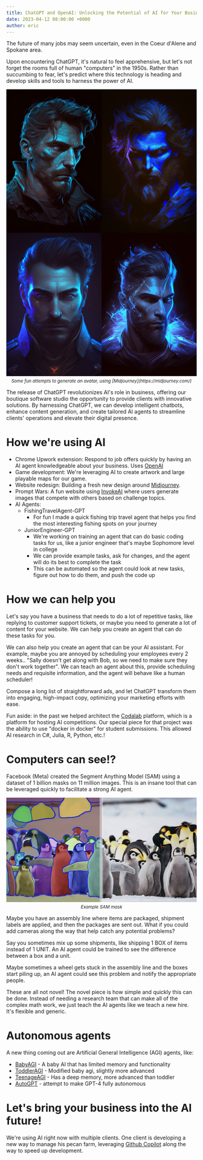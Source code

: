 ```yaml
---
title: ChatGPT and OpenAI: Unlocking the Potential of AI for Your Business
date: 2023-04-12 08:00:00 +0000
author: eric
---
```


The future of many jobs may seem uncertain, even in the Coeur d'Alene and Spokane area. 

Upon encountering ChatGPT, it's natural to feel apprehensive, but let's not forget the rooms full of human "computers" in the 1950s. Rather than succumbing to fear, let's predict where this technology is heading and develop skills and tools to harness the power of AI.

<!--more-->

<div style="text-align: center;">
     <img src="/assets/images/articles/midjourney_1.jpg" class="img-bordered">
     <br>
     <small><i>Some fun attempts to generate an avatar, using [Midjourney](https://midjourney.com/)</i></small>
</div>

The release of ChatGPT revolutionizes AI's role in business, offering our boutique software studio the opportunity to provide clients with innovative solutions. By harnessing ChatGPT, we can develop intelligent chatbots, enhance content generation, and create tailored AI agents to streamline clients' operations and elevate their digital presence.

# How we're using AI

 * Chrome Upwork extension: Respond to job offers quickly by having an AI agent knowledgeable about your business. Uses [OpenAI](https://openai.com/)
 * Game development: We're leveraging AI to create artwork and large playable maps for our game.
 * Website redesign: Building a fresh new design around [Midjourney](https://midjourney.com/).
 * Prompt Wars: A fun website using [InvokeAI](https://github.com/invoke-ai/InvokeAI) where users generate images that compete with others based on challenge topics.
 * AI Agents:
   - FishingTravelAgent-GPT
     - For fun I made a quick fishing trip travel agent that helps you find the most interesting fishing spots on your journey
   - JuniorEngineer-GPT
     - We're working on training an agent that can do basic coding tasks for us, like a junior engineer that's maybe Sophomore level in college
     - We can provide example tasks, ask for changes, and the agent will do its best to complete the task
     - This can be automated so the agent could look at new tasks, figure out how to do them, and push the code up


# How we can help you

Let's say you have a business that needs to do a lot of repetitive tasks, like
replying to customer support tickets, or maybe you need to generate a lot of
content for your website. We can help you create an agent that can do these
tasks for you.

We can also help you create an agent that can be your AI assistant. For
example, maybe you are annoyed by scheduling your employees every 2 weeks.. "Sally
doesn't get along with Bob, so we need to make sure they don't work together". We
can teach an agent about this, provide scheduling needs and requisite information, and
the agent will behave like a human scheduler!

Compose a long list of straightforward ads, and let ChatGPT transform them into engaging, high-impact copy, optimizing your marketing efforts with ease.

Fun aside: in the past we helped architect the [Codalab](https://competitions.codalab.org/)
platform, which is a platform for hosting AI competitions. Our special piece
for that project was the ability to use "docker in docker" for student submissions.
This allowed AI research in C#, Julia, R, Python, etc.!




# Computers can see!?

Facebook (Meta) created the Segment Anything Model (SAM) using a dataset of 1 billion 
masks on 11 million images. This is an insane tool that can be leveraged quickly
to facilitate a strong AI agent.

<div style="text-align: center;">
     <img src="/assets/images/articles/SAM-model-Metas-new-Segment-Anything-Model-explained-4.webp" class="img-bordered">
     <small><i>Example SAM mask</i></small>
</div>

Maybe you have an assembly line where items are packaged, shipment labels are applied,
and then the packages are sent out. What if you could add cameras along the way
that help catch any potential problems?

Say you sometimes mix up some shipments, like shipping 1 BOX of items instead of 1 UNIT.
An AI agent could be trained to see the difference between a box and a unit.

Maybe sometimes a wheel gets stuck in the assembly line and the boxes start piling up,
an AI agent could see this problem and notify the appropriate people.

These are all not novel! The novel piece is how simple and quickly this can be done. 
Instead of needing a research team that can make all of the complex math work, we just
teach the AI agents like we teach a new hire. It's flexible and generic.


# Autonomous agents

A new thing coming out are Artificial General Intelligence (AGI) agents, like:
 - [BabyAGI](https://github.com/yoheinakajima/babyagi) - A baby AI that has limited memory and functionality
 - [ToddlerAGI](https://twitter.com/gogoliansnake/status/1643225698801164288/) - Modified baby agi, slightly more advanced
 - [TeenageAGI](https://github.com/seanpixel/Teenage-AGI) - Has a deep memory, more advanced than toddler
 - [AutoGPT](https://github.com/Torantulino/Auto-GPT) - attempt to make GPT-4 fully autonomous

# Let's bring your business into the AI future!

We're using AI right now with multiple clients. One client is developing a new
way to manage his pecan farm, leveraging [Github Copilot](https://github.com/features/copilot) 
along the way to speed up development.

